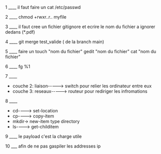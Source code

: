  1 ____ il faut faire un cat /etc/passwd 
 
 2 ____ chmod +rwxr..r.. myfile 
 
 3 ____ il faut cree un fichier gitignore et ecrire le nom du fichier a ignorer dedans (*.pdf)

 4 ____ git merge test_valide ( de la branch main) 
 
 5 ____ faire un touch "nom du fichier" gedit "nom du fichier" cat "nom du fichier" 
 
 6 ____ fg %1
 
 7 ____
- couche 2: liaison-----> switch pour relier les ordinateur entre eux
- couche 3: reseaux-----> routeur pour rediriger les infromations
  
 8 ____ 	
- cd----> set-location
- cp----> copy-item
- mkdir-> new-item type directory
- ls----> get-childitem
  
 9 ____ le payload c'est la charge utile
  
 10 ___ afin de ne pas gaspiler les addresses ip
	
